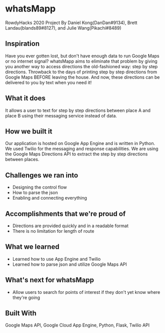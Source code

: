 # whatsMapp
RowdyHacks 2020 Project
By Daniel Kong(DanDan#9134), Brett Landau(blands89#8127), and Julie Wang(Pikachi#8489)

## Inspiration
Have you ever gotten lost, but don't have enough data to run Google Maps or no internet signal? whatsMapp aims to eliminate that problem by giving you another way to access directions the old-fashioned way: step by step directions. Throwback to the days of printing step by step directions from Google Maps BEFORE leaving the house. And now, these directions can be delivered to you by text when you need it!

## What it does
It allows a user to text for step by step directions between place A and place B using their messaging service instead of data. 

## How we built it
Our application is hosted on Google App Engine and is written in Python. We used Twilio for the messaging and response capabilities. We are using the Google Maps Directions API to extract the step by step directions between places.

## Challenges we ran into
* Designing the control flow
* How to parse the json
* Enabling and connecting everything

## Accomplishments that we're proud of
* Directions are provided quickly and in a readable format
* There is no limitation for length of route

## What we learned
* Learned how to use App Engine and Twilio
* Learned how to parse json and utilize Google Maps API

## What's next for whatsMapp
* Allow users to search for points of interest if they don't yet know where they're going

## Built With
Google Maps API, Google Cloud App Engine, Python, Flask, Twilio API

